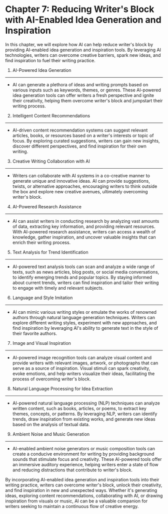 Chapter 7: Reducing Writer's Block with AI-Enabled Idea Generation and Inspiration
==================================================================================

In this chapter, we will explore how AI can help reduce writer's block by providing AI-enabled idea generation and inspiration tools. By leveraging AI technologies, writers can overcome creative barriers, spark new ideas, and find inspiration to fuel their writing practice.

1. AI-Powered Idea Generation
-----------------------------

* AI can generate a plethora of ideas and writing prompts based on various inputs such as keywords, themes, or genres. These AI-powered idea generation tools can offer writers a fresh perspective and ignite their creativity, helping them overcome writer's block and jumpstart their writing process.

2. Intelligent Content Recommendations
--------------------------------------

* AI-driven content recommendation systems can suggest relevant articles, books, or resources based on a writer's interests or topic of focus. By exploring curated suggestions, writers can gain new insights, discover different perspectives, and find inspiration for their own writing.

3. Creative Writing Collaboration with AI
-----------------------------------------

* Writers can collaborate with AI systems in a co-creative manner to generate unique and innovative ideas. AI can provide suggestions, twists, or alternative approaches, encouraging writers to think outside the box and explore new creative avenues, ultimately overcoming writer's block.

4. AI-Powered Research Assistance
---------------------------------

* AI can assist writers in conducting research by analyzing vast amounts of data, extracting key information, and providing relevant resources. With AI-powered research assistance, writers can access a wealth of knowledge, gather inspiration, and uncover valuable insights that can enrich their writing process.

5. Text Analysis for Trend Identification
-----------------------------------------

* AI-powered text analysis tools can scan and analyze a wide range of texts, such as news articles, blog posts, or social media conversations, to identify emerging trends and popular topics. By staying informed about current trends, writers can find inspiration and tailor their writing to engage with timely and relevant subjects.

6. Language and Style Imitation
-------------------------------

* AI can mimic various writing styles or emulate the works of renowned authors through natural language generation techniques. Writers can explore different writing styles, experiment with new approaches, and find inspiration by leveraging AI's ability to generate text in the style of their favorite authors.

7. Image and Visual Inspiration
-------------------------------

* AI-powered image recognition tools can analyze visual content and provide writers with relevant images, artwork, or photographs that can serve as a source of inspiration. Visual stimuli can spark creativity, evoke emotions, and help writers visualize their ideas, facilitating the process of overcoming writer's block.

8. Natural Language Processing for Idea Extraction
--------------------------------------------------

* AI-powered natural language processing (NLP) techniques can analyze written content, such as books, articles, or poems, to extract key themes, concepts, or patterns. By leveraging NLP, writers can identify trends, draw inspiration from existing works, and generate new ideas based on the analysis of textual data.

9. Ambient Noise and Music Generation
-------------------------------------

* AI-enabled ambient noise generators or music composition tools can create a conducive environment for writing by providing background sounds that stimulate focus and creativity. These AI-powered tools offer an immersive auditory experience, helping writers enter a state of flow and reducing distractions that contribute to writer's block.

By incorporating AI-enabled idea generation and inspiration tools into their writing practice, writers can overcome writer's block, unlock their creativity, and find inspiration in new and unexpected ways. Whether it's generating ideas, exploring content recommendations, collaborating with AI, or drawing inspiration from visuals or music, AI can be a valuable companion for writers seeking to maintain a continuous flow of creative energy.
